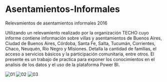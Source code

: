 # Asentamientos-Informales
Relevamientos de asentamientos informales 2016

Utilizando un relevamiento realizado por la organización TECHO cuyo informe contiene información sobre villas y asentamientos de Buenos Aires, Ciudad de Buenos Aires, Córdoba, Santa Fe, Salta, Tucumán, Corrientes, Chaco, Neuquén, Río Negro y Misiones. Detalla la cantidad de familias, el acceso a servicios básicos y la participación comunitaria, entre otros. El presente es un trabajo de practica para exponer los conocimientos en el analisis de los datos y el uso de la plataforma Power BI.

![01](https://user-images.githubusercontent.com/94582879/155845146-3b5d20b0-d659-438b-bea4-313f415970dc.jpg)
![02](https://user-images.githubusercontent.com/94582879/155845147-071687a7-81fa-43ac-bd33-782db3fdc1e7.jpg)
![03](https://user-images.githubusercontent.com/94582879/155845148-4653f5e1-0b46-41e1-b3a6-b0f3ae9bbfd9.jpg)
